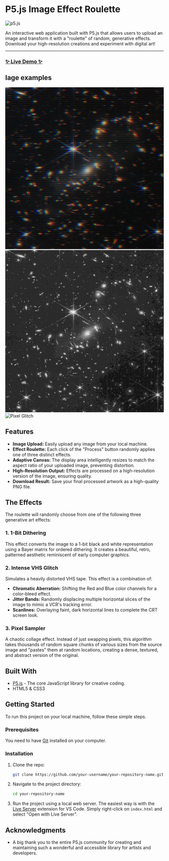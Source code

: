 # P5.js Image Effect Roulette

![p5.js](https://img.shields.io/badge/p5.js-1.9.0-ED225D?logo=p5.js)

An interactive web application built with P5.js that allows users to upload an image and transform it with a "roulette" of random, generative effects. Download your high-resolution creations and experiment with digital art!

---

### [✨ Live Demo ✨](https://github.com/Cozisoul/p5-image-effect-roulette/)

## Iage examples

![VHS Glitch Effect Example](visuals/vhs.png)
![Bitmap Example](visuals/bitmap.png)
![Pixel Glitch](visuals/pixel-glitch.png)


## Features

*   **Image Upload:** Easily upload any image from your local machine.
*   **Effect Roulette:** Each click of the "Process" button randomly applies one of three distinct effects.
*   **Adaptive Canvas:** The display area intelligently resizes to match the aspect ratio of your uploaded image, preventing distortion.
*   **High-Resolution Output:** Effects are processed on a high-resolution version of the image, ensuring quality.
*   **Download Result:** Save your final processed artwork as a high-quality PNG file.

## The Effects

The roulette will randomly choose from one of the following three generative art effects:

### 1. 1-Bit Dithering
This effect converts the image to a 1-bit black and white representation using a Bayer matrix for ordered dithering. It creates a beautiful, retro, patterned aesthetic reminiscent of early computer graphics.

### 2. Intense VHS Glitch
Simulates a heavily distorted VHS tape. This effect is a combination of:
*   **Chromatic Aberration:** Shifting the Red and Blue color channels for a color-bleed effect.
*   **Jitter Bands:** Randomly displacing multiple horizontal slices of the image to mimic a VCR's tracking error.
*   **Scanlines:** Overlaying faint, dark horizontal lines to complete the CRT screen look.

### 3. Pixel Sampler
A chaotic collage effect. Instead of just swapping pixels, this algorithm takes thousands of random square chunks of various sizes from the source image and "pastes" them at random locations, creating a dense, textured, and abstract version of the original.

## Built With

*   [P5.js](https://p5js.org/) - The core JavaScript library for creative coding.
*   HTML5 & CSS3

## Getting Started

To run this project on your local machine, follow these simple steps.

### Prerequisites

You need to have [Git](https://git-scm.com) installed on your computer.

### Installation

1.  Clone the repo:
    ```bash
    git clone https://github.com/your-username/your-repository-name.git
    ```
2.  Navigate to the project directory:
    ```bash
    cd your-repository-name
    ```
3.  Run the project using a local web server. The easiest way is with the [Live Server](https://marketplace.visualstudio.com/items?itemName=ritwickdey.LiveServer) extension for VS Code. Simply right-click on `index.html` and select "Open with Live Server".

## Acknowledgments
*   A big thank you to the entire P5.js community for creating and maintaining such a wonderful and accessible library for artists and developers.